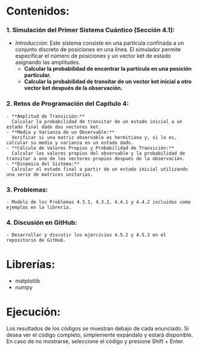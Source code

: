 # Contenidos:

### 1. **Simulación del Primer Sistema Cuántico (Sección 4.1):**
   - *Introducción*: 
     Este sistema consiste en una partícula confinada a un conjunto discreto de posiciones en una línea. El simulador permite especificar el número de posiciones y un vector ket de estado asignando las amplitudes.
     - **Calcular la probabilidad de encontrar la partícula en una posición particular.**
     - **Calcular la probabilidad de transitar de un vector ket inicial a otro vector ket después de la observación.**

### 2. **Retos de Programación del Capítulo 4:**
    - **Amplitud de Transición:** 
      Calcular la probabilidad de transitar de un estado inicial a un estado final dado dos vectores ket.
    - **Media y Varianza de un Observable:** 
      Verificar si una matriz observable es hermitiana y, si lo es, calcular su media y varianza en un estado dado.
    - **Cálculo de Valores Propios y Probabilidad de Transición:** 
      Calcular los valores propios del observable y la probabilidad de transitar a uno de los vectores propios después de la observación.
    - **Dinámica del Sistema:** 
      Calcular el estado final a partir de un estado inicial utilizando una serie de matrices unitarias.

### 3. **Problemas:**
    - Modelo de los Problemas 4.3.1, 4.3.2, 4.4.1 y 4.4.2 incluidos como ejemplos en la librería.

### 4. **Discusión en GitHub:**
    - Desarrollar y discutir los ejercicios 4.5.2 y 4.5.3 en el repositorio de GitHub.

# Librerías:

- matplotlib
- numpy

# Ejecución:

Los resultados de los códigos se muestran debajo de cada enunciado. Si desea ver el código completo, simplemente expándalo y estará disponible. En caso de no mostrarse, seleccione el código y presione Shift + Enter.

